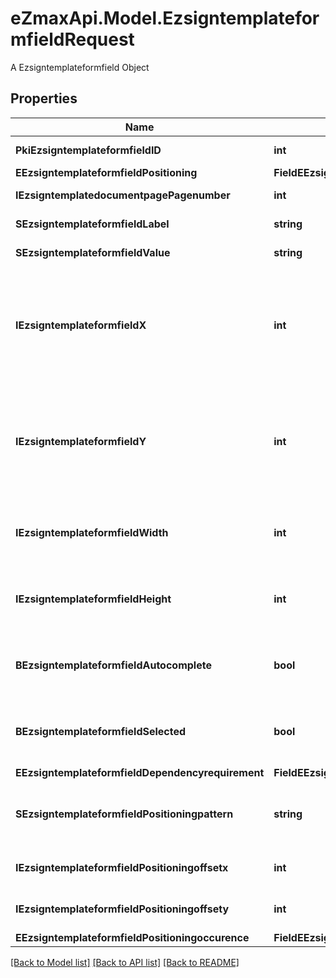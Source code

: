 # eZmaxApi.Model.EzsigntemplateformfieldRequest
A Ezsigntemplateformfield Object

## Properties

Name | Type | Description | Notes
------------ | ------------- | ------------- | -------------
**PkiEzsigntemplateformfieldID** | **int** | The unique ID of the Ezsigntemplateformfield | [optional] 
**EEzsigntemplateformfieldPositioning** | **FieldEEzsigntemplateformfieldPositioning** |  | [optional] 
**IEzsigntemplatedocumentpagePagenumber** | **int** | The page number in the Ezsigntemplatedocument | 
**SEzsigntemplateformfieldLabel** | **string** | The Label for the Ezsigntemplateformfield | 
**SEzsigntemplateformfieldValue** | **string** | The value for the Ezsigntemplateformfield | [optional] 
**IEzsigntemplateformfieldX** | **int** | The X coordinate (Horizontal) where to put the Ezsigntemplateformfield on the Ezsigntemplatepage.  Coordinate is calculated at 100dpi (dot per inch). So for example, if you want to put the Ezsigntemplateformfield 2 inches from the left border of the page, you would use \&quot;200\&quot; for the X coordinate. | [optional] 
**IEzsigntemplateformfieldY** | **int** | The Y coordinate (Vertical) where to put the Ezsigntemplateformfield on the Ezsigntemplatepage.  Coordinate is calculated at 100dpi (dot per inch). So for example, if you want to put the Ezsigntemplateformfield 3 inches from the top border of the page, you would use \&quot;300\&quot; for the Y coordinate. | [optional] 
**IEzsigntemplateformfieldWidth** | **int** | The Width of the Ezsigntemplateformfield in pixels calculated at 100 DPI  The allowed values are varying based on the eEzsigntemplateformfieldgroupType.  | eEzsigntemplateformfieldgroupType | Valid values | | - -- -- -- -- -- -- -- -- -- -- -- -- | - -- -- -- -- -- - | | Checkbox                  | 22           | | Dropdown                  | 22-65535     | | Radio                     | 22           | | Text                      | 22-65535     | | Textarea                  | 22-65535     | | 
**IEzsigntemplateformfieldHeight** | **int** | The Height of the Ezsigntemplateformfield in pixels calculated at 100 DPI  The allowed values are varying based on the eEzsigntemplateformfieldgroupType.  | eEzsigntemplateformfieldgroupType | Valid values | | - -- -- -- -- -- -- -- -- -- -- -- -- | - -- -- -- -- -- - | | Checkbox                  | 22           | | Dropdown                  | 22           | | Radio                     | 22           | | Text                      | 22           | | Textarea                  | 22-65535     |  | 
**BEzsigntemplateformfieldAutocomplete** | **bool** | Whether the Ezsigntemplateformfield allows the use of the autocomplete of the browser.  This can only be set if eEzsigntemplateformfieldgroupType is **Text** | [optional] 
**BEzsigntemplateformfieldSelected** | **bool** | Whether the Ezsigntemplateformfield is selected or not by default.  This can only be set if eEzsigntemplateformfieldgroupType is **Checkbox** or **Radio** | [optional] 
**EEzsigntemplateformfieldDependencyrequirement** | **FieldEEzsigntemplateformfieldDependencyrequirement** |  | [optional] 
**SEzsigntemplateformfieldPositioningpattern** | **string** | The string pattern to search for the positioning. **This is not a regexp**  This will be required if **eEzsigntemplateformfieldPositioning** is set to **PerCoordinates** | [optional] 
**IEzsigntemplateformfieldPositioningoffsetx** | **int** | The offset X  This will be required if **eEzsigntemplateformfieldPositioning** is set to **PerCoordinates** | [optional] 
**IEzsigntemplateformfieldPositioningoffsety** | **int** | The offset Y  This will be required if **eEzsigntemplateformfieldPositioning** is set to **PerCoordinates** | [optional] 
**EEzsigntemplateformfieldPositioningoccurence** | **FieldEEzsigntemplateformfieldPositioningoccurence** |  | [optional] 

[[Back to Model list]](../README.md#documentation-for-models) [[Back to API list]](../README.md#documentation-for-api-endpoints) [[Back to README]](../README.md)

